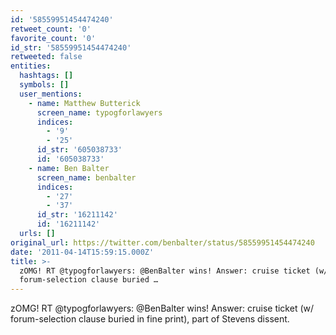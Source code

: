 ```yaml
---
id: '58559951454474240'
retweet_count: '0'
favorite_count: '0'
id_str: '58559951454474240'
retweeted: false
entities:
  hashtags: []
  symbols: []
  user_mentions:
    - name: Matthew Butterick
      screen_name: typogforlawyers
      indices:
        - '9'
        - '25'
      id_str: '605038733'
      id: '605038733'
    - name: Ben Balter
      screen_name: benbalter
      indices:
        - '27'
        - '37'
      id_str: '16211142'
      id: '16211142'
  urls: []
original_url: https://twitter.com/benbalter/status/58559951454474240
date: '2011-04-14T15:59:15.000Z'
title: >-
  zOMG! RT @typogforlawyers: @BenBalter wins! Answer: cruise ticket (w/
  forum-selection clause buried …
---
```


zOMG! RT @typogforlawyers: @BenBalter wins! Answer: cruise ticket (w/ forum-selection clause buried in fine print), part of Stevens dissent.